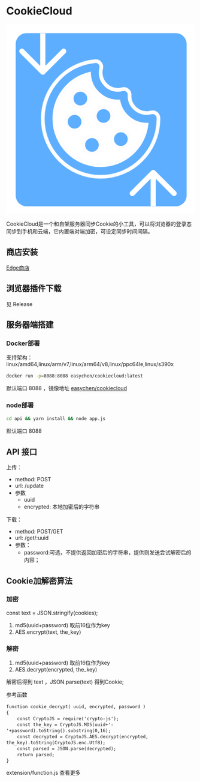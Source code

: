 # CookieCloud

![](extension/assets/icon.png)

CookieCloud是一个和自架服务器同步Cookie的小工具，可以将浏览器的登录态同步到手机和云端，它内置端对端加密，可设定同步时间间隔。

## 商店安装

[Edge商店](https://microsoftedge.microsoft.com/addons/detail/cookiecloud/bffenpfpjikaeocaihdonmgnjjdpjkeo)

## 浏览器插件下载

见 Release

## 服务器端搭建

### Docker部署

支持架构：linux/amd64,linux/arm/v7,linux/arm64/v8,linux/ppc64le,linux/s390x

```bash
docker run -p=8088:8088 easychen/cookiecloud:latest
```
默认端口 8088 ，镜像地址 [easychen/cookiecloud](https://hub.docker.com/r/easychen/cookiecloud)


### node部署

```bash
cd api && yarn install && node app.js
```
默认端口 8088 

## API 接口

上传：

- method: POST
- url: /update
- 参数
  - uuid
  - encrypted: 本地加密后的字符串

下载：

- method: POST/GET
- url: /get/:uuid
- 参数：
   - password:可选，不提供返回加密后的字符串，提供则发送尝试解密后的内容；


## Cookie加解密算法

### 加密

const text = JSON.stringify(cookies);

1. md5(uuid+password) 取前16位作为key
2. AES.encrypt(text, the_key)

### 解密

1. md5(uuid+password) 取前16位作为key
2. AES.decrypt(encrypted, the_key)

解密后得到 text ，JSON.parse(text) 得到Cookie;

参考函数

```node
function cookie_decrypt( uuid, encrypted, password )
{
    const CryptoJS = require('crypto-js');
    const the_key = CryptoJS.MD5(uuid+'-'+password).toString().substring(0,16);
    const decrypted = CryptoJS.AES.decrypt(encrypted, the_key).toString(CryptoJS.enc.Utf8);
    const parsed = JSON.parse(decrypted);
    return parsed;
}
```

extension/function.js 查看更多
